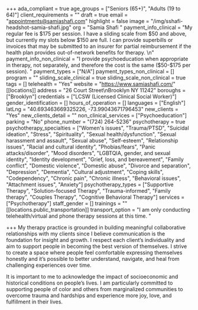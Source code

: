 +++
ada_compliant = true
age_groups = ["Seniors (65+)", "Adults (19 to 64)"]
client_requirements = ""
draft = true
email = "appointments@samiashafi.com"
highlight = false
image = "/img/sshafi-headshot-samia-shafi.jpg"
org = "Samia Shafi "
payment_info_clinical = "My regular fee is $175 per session.  I have a sliding scale from $50 and above, but currently my slots below $150 are full. I can provide superbills or invoices that may be submitted to an insurer for partial reimbursement if the health plan provides out-of-network benefits for therapy.  \n"
payment_info_non_clinical = "I provide psychoeducation when appropriate in therapy, not separately, and therefore the cost is the same ($50-$175 per session).  "
payment_types = ["N/A"]
payment_types_non_clinical = []
program = ""
sliding_scale_clinical = true
sliding_scale_non_clinical = true
tags = []
telehealth = "Yes"
website = "https://www.samiashafi.com/"
[[locations]]
address = "26 Court Street\nBrooklyn NY 11242"
boroughs = ["Brooklyn"]
credentials = ["LCSW (Licensed Clinical Social Worker)"]
gender_identification = []
hours_of_operation = []
languages = ["English"]
latLng = "40.693463669325226, -73.99043671796453"
new_clients = "Yes"
new_clients_detail = ""
non_clinical_services = ["Psychoeducation"]
parking = "No"
phone_number = "(724) 264-5236"
psychotherapy = true
psychotherapy_specialties = ["Women's issues", "Trauma/PTSD", "Suicidal ideation", "Stress", "Spirituality", "Sexual health/dysfunction", "Sexual harassment and assault", "Sexual abuse", "Self-esteem", "Relationship issues", "Racial and cultural identity", "Phobias/fears", "Panic attacks/disorder", "Mood disorders", "LGBTQIA, gender, and sexual identity", "Identity development", "Grief, loss, and bereavement", "Family conflict", "Domestic violence", "Domestic abuse", "Divorce and separation", "Depression", "Dementia", "Cultural adjustment", "Coping skills", "Codependency", "Chronic pain", "Chronic illness", "Behavioral issues", "Attachment issues", "Anxiety"]
psychotherapy_types = ["Supportive Therapy", "Solution-focused Therapy", "Trauma-informed", "Family therapy", "Couples Therapy", "Cognitive Behavioral Therapy"]
services = ["Psychotherapy"]
staff_gender = []
trainings = ""
[[locations.public_transportation]]
transport_option = "I am only conducting telehealth/virtual and phone therapy sessions at this time.  "

+++
My therapy practice is grounded in building meaningful collaborative relationships with my clients since I believe communication is the foundation for insight and growth. I respect each client’s individuality and aim to support people in becoming the best version of themselves. I strive to create a space where people feel comfortable expressing themselves honestly and it’s possible to better understand, navigate, and heal from challenging experiences over time. 

It is important to me to acknowledge the impact of socioeconomic and historical conditions on people’s lives. I am particularly committed to supporting people of color and others from marginalized communities to overcome trauma and hardships and experience more joy, love, and fulfillment in their lives.